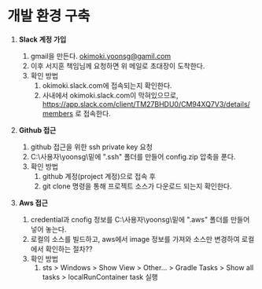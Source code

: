 # 개발 환경 구축

1. **Slack 계정 가입**
   1. gmail을 만든다. okimoki.yoonsg@gamil.com
   2. 이후 서지훈 책임님께 요청하면 위 메일로 초대장이 도착한다.
   3. 확인 방법
      1. okimoki.slack.com에 접속되는지 확인한다.
      2. 사내에서 okimoki.slack.com이 막혀있으므로, https://app.slack.com/client/TM27BHDU0/CM94XQ7V3/details/members 로 접속한다.
   
2. **Github 접근**
   1. github 접근을 위한 ssh private key 요청
   2. C:\사용자\yoonsg\밑에 ".ssh" 폴더를 만들어 config.zip 압축을 푼다.
   3. 확인 방법
      1. github 계정(project 계정)으로 접속 후
      2. git clone 명령을 통해 프로젝트 소스가 다운로드 되는지 확인한다.

3. **Aws 접근**
   1. credential과 cnofig 정보를 C:\사용자\yoonsg\밑에 ".aws" 폴더를 만들어 넣어 놓는다. 
   2. 로컬의 소스를 빌드하고, aws에서 image 정보를 가져와 소스만 변경하여 로컬에서 확인하는 절차??
   3. 확인 방법
      1. sts > Windows > Show View > Other... > Gradle Tasks > Show all tasks > localRunContainer task 실행
